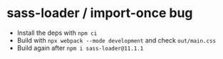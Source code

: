 # sass-loader / import-once bug

- Install the deps with `npm ci`
- Build with `npx webpack --mode development` and check `out/main.css`
- Build again after `npm i sass-loader@11.1.1`
